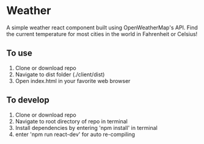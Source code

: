 # Weather 

A simple weather react component built using OpenWeatherMap's API. Find the current temperature for most cities in the world in Fahrenheit or Celsius!

## To use

1. Clone or download repo
2. Navigate to dist folder (./client/dist)
3. Open index.html in your favorite web browser

## To develop

1. Clone or download repo
2. Navigate to root directory of repo in terminal
3. Install dependencies by entering 'npm install' in terminal
4. enter 'npm run react-dev' for auto re-compiling